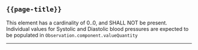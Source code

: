 ## `{{page-title}}`

This element has a cardinality of 0..0, and SHALL NOT be present. Individual values for Systolic and Diastolic blood pressures are expected to be populated in `Observation.component.valueQuantity`

---